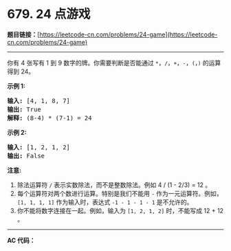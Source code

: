 # 679. 24 点游戏

**题目链接：**[https://leetcode-cn.com/problems/24-game](https://leetcode-cn.com/problems/24-game)

---

<div class="content__1Y2H">
 <div class="notranslate">
  <p>你有 4 张写有 1 到 9 数字的牌。你需要判断是否能通过&nbsp;<code>*</code>，<code>/</code>，<code>+</code>，<code>-</code>，<code>(</code>，<code>)</code>&nbsp;的运算得到 24。</p> 
  <p><strong>示例 1:</strong></p> 
  <pre class="language-text"><strong>输入:</strong> [4, 1, 8, 7]
<strong>输出:</strong> True
<strong>解释:</strong> (8-4) * (7-1) = 24
</pre> 
  <p><strong>示例 2:</strong></p> 
  <pre class="language-text"><strong>输入:</strong> [1, 2, 1, 2]
<strong>输出:</strong> False
</pre> 
  <p><strong>注意:</strong></p> 
  <ol> 
   <li>除法运算符&nbsp;<code>/</code>&nbsp;表示实数除法，而不是整数除法。例如 4 / (1 - 2/3) = 12 。</li> 
   <li>每个运算符对两个数进行运算。特别是我们不能用&nbsp;<code>-</code>&nbsp;作为一元运算符。例如，<code>[1, 1, 1, 1]</code>&nbsp;作为输入时，表达式&nbsp;<code>-1 - 1 - 1 - 1</code>&nbsp;是不允许的。</li> 
   <li>你不能将数字连接在一起。例如，输入为&nbsp;<code>[1, 2, 1, 2]</code>&nbsp;时，不能写成 12 + 12 。</li> 
  </ol> 
 </div>
</div>

---

**AC 代码：**

```java

```